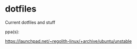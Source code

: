 # dotfiles
Current dotfiles and stuff

ppa(s):

https://launchpad.net/~regolith-linux/+archive/ubuntu/unstable

